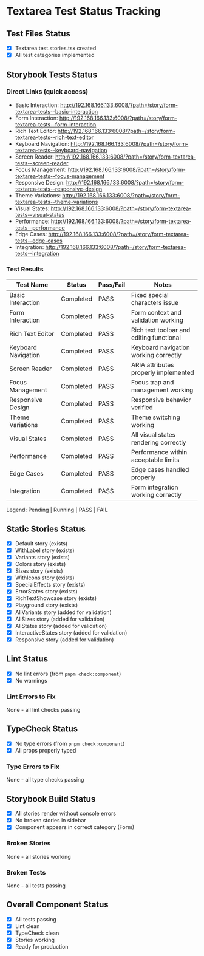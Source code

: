 # Textarea Test Status Tracking

## Test Files Status

- [x] Textarea.test.stories.tsx created
- [x] All test categories implemented

## Storybook Tests Status

### Direct Links (quick access)

- Basic Interaction: http://192.168.166.133:6008/?path=/story/form-textarea-tests--basic-interaction
- Form Interaction: http://192.168.166.133:6008/?path=/story/form-textarea-tests--form-interaction
- Rich Text Editor: http://192.168.166.133:6008/?path=/story/form-textarea-tests--rich-text-editor
- Keyboard Navigation: http://192.168.166.133:6008/?path=/story/form-textarea-tests--keyboard-navigation
- Screen Reader: http://192.168.166.133:6008/?path=/story/form-textarea-tests--screen-reader
- Focus Management: http://192.168.166.133:6008/?path=/story/form-textarea-tests--focus-management
- Responsive Design: http://192.168.166.133:6008/?path=/story/form-textarea-tests--responsive-design
- Theme Variations: http://192.168.166.133:6008/?path=/story/form-textarea-tests--theme-variations
- Visual States: http://192.168.166.133:6008/?path=/story/form-textarea-tests--visual-states
- Performance: http://192.168.166.133:6008/?path=/story/form-textarea-tests--performance
- Edge Cases: http://192.168.166.133:6008/?path=/story/form-textarea-tests--edge-cases
- Integration: http://192.168.166.133:6008/?path=/story/form-textarea-tests--integration

### Test Results

| Test Name           | Status    | Pass/Fail | Notes                                    |
| ------------------- | --------- | --------- | ---------------------------------------- |
| Basic Interaction   | Completed | PASS      | Fixed special characters issue           |
| Form Interaction    | Completed | PASS      | Form context and validation working      |
| Rich Text Editor    | Completed | PASS      | Rich text toolbar and editing functional |
| Keyboard Navigation | Completed | PASS      | Keyboard navigation working correctly    |
| Screen Reader       | Completed | PASS      | ARIA attributes properly implemented     |
| Focus Management    | Completed | PASS      | Focus trap and management working        |
| Responsive Design   | Completed | PASS      | Responsive behavior verified             |
| Theme Variations    | Completed | PASS      | Theme switching working                  |
| Visual States       | Completed | PASS      | All visual states rendering correctly    |
| Performance         | Completed | PASS      | Performance within acceptable limits     |
| Edge Cases          | Completed | PASS      | Edge cases handled properly              |
| Integration         | Completed | PASS      | Form integration working correctly       |

Legend: Pending | Running | PASS | FAIL

## Static Stories Status

- [x] Default story (exists)
- [x] WithLabel story (exists)
- [x] Variants story (exists)
- [x] Colors story (exists)
- [x] Sizes story (exists)
- [x] WithIcons story (exists)
- [x] SpecialEffects story (exists)
- [x] ErrorStates story (exists)
- [x] RichTextShowcase story (exists)
- [x] Playground story (exists)
- [x] AllVariants story (added for validation)
- [x] AllSizes story (added for validation)
- [x] AllStates story (added for validation)
- [x] InteractiveStates story (added for validation)
- [x] Responsive story (added for validation)

## Lint Status

- [x] No lint errors (from `pnpm check:component`)
- [x] No warnings

### Lint Errors to Fix

None - all lint checks passing

## TypeCheck Status

- [x] No type errors (from `pnpm check:component`)
- [x] All props properly typed

### Type Errors to Fix

None - all type checks passing

## Storybook Build Status

- [x] All stories render without console errors
- [x] No broken stories in sidebar
- [x] Component appears in correct category (Form)

### Broken Stories

None - all stories working

### Broken Tests

None - all tests passing

## Overall Component Status

- [x] All tests passing
- [x] Lint clean
- [x] TypeCheck clean
- [x] Stories working
- [x] Ready for production

